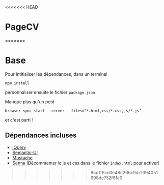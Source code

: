 <<<<<<< HEAD
# PageCV
=======
# Base

Pour intitialiser les dépendances, dans un terminal 

```
npm install
```

personnaliser ensuite le fichier `package.json`

Manque plus qu'un petit
```
browser-sync start --server --files="*.html,css/*.css,js/*.js"
```
et c'est parti !

## Dépendances incluses

- [jQuery](http://api.jquery.com/)
- [Semantic-UI](http://semantic-ui.com/)
- [Mustache](https://github.com/janl/mustache.js/)
- [Senna](http://sennajs.com/docs/) (Décommenter le js et css dans le fichier `index.html` pour activer)
>>>>>>> 85d1f9cd0e48c266c9d71394051698dc752f61c0
